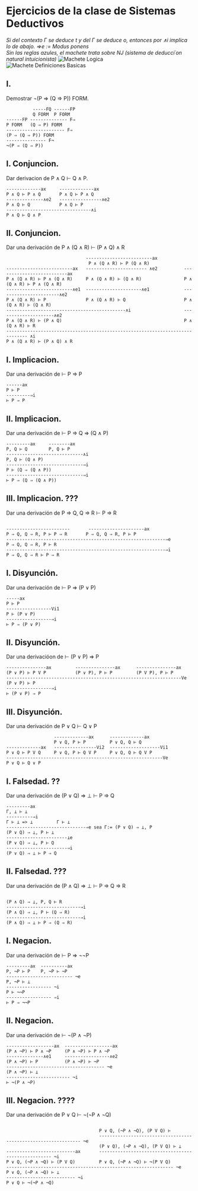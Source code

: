 # Ejercicios de la clase de Sistemas Deductivos  
*Si del contexto Γ se deduce t y del Γ se deduce o, entonces por ∧i implica lo de abajo.  ⇒e := Modus ponens*  
*Sin las reglas azules, el machete trata sobre NJ (sistema de deducci´on natural intuicionista)*
![Machete Logica](Imagenes/reglas.png)  
![Machete Definiciones Basicas](Imagenes/machete.png)
## I.  
Demostrar ¬(P ⇒ (Q ⇒ P)) FORM.
```
          -----FQ ------FP
          Q FORM  P FORM
------FP -------------- F⇒
P FORM   (Q ⇒ P) FORM
---------------------- F⇒
(P ⇒ (Q ⇒ P)) FORM
--------------- F¬
¬(P ⇒ (Q ⇒ P))
```
## I. Conjuncion.  
Dar derivacion de P ∧ Q ⊢ Q ∧ P.  
```
-------------ax     -------------ax
P ∧ Q ⊢ P ∧ Q       P ∧ Q ⊢ P ∧ Q
--------------∧e2   ----------------∧e2
P ∧ Q ⊢ Q           P ∧ Q ⊢ P
--------------------------------∧i
P ∧ Q ⊢ Q ∧ P
```
## II. Conjuncion.  
Dar una derivación de P ∧ (Q ∧ R) ⊢ (P ∧ Q) ∧ R
```
                              -------------------------ax
                               P ∧ (Q ∧ R) ⊢ P (Q ∧ R)   
-------------------------ax   ----------------------- ∧e2          --------------------------ax
P ∧ (Q ∧ R) ⊢ P ∧ (Q ∧ R)     P ∧ (Q ∧ R) ⊢ (Q ∧ R)                P ∧ (Q ∧ R) ⊢ P ∧ (Q ∧ R)
-------------------------∧e1  ---------------------∧e1             -----------------------∧e2                                   
P ∧ (Q ∧ R) ⊢ P               P ∧ (Q ∧ R) ⊢ Q                      P ∧ (Q ∧ R) ⊢ (Q ∧ R)
---------------------------------------------∧i                    ---------------------∧e2
P ∧ (Q ∧ R) ⊢ (P ∧ Q)                                              P ∧ (Q ∧ R) ⊢ R
------------------------------------------------------------------------------ ∧i
P ∧ (Q ∧ R) ⊢ (P ∧ Q) ∧ R
```
## I. Implicacion.  
Dar una derivación de ⊢ P ⇒ P
```
------ax
P ⊢ P
---------⇒i
⊢ P ⇒ P
```
## II. Implicacion.  
Dar una derivación de ⊢ P ⇒ Q ⇒ (Q ∧ P)  
```
---------ax     --------ax
P, Q ⊢ Q        P, Q ⊢ P
-----------------------------∧i
P, Q ⊢ (Q ∧ P)
-----------------------------⇒i
P ⊢ (Q ⇒ (Q ∧ P)) 
-----------------------------⇒i
⊢ P ⇒ (Q ⇒ (Q ∧ P)) 
```
## III. Implicacion.  ???
Dar una derivación de P ⇒ Q, Q ⇒ R ⊢ P ⇒ R
```

------------------------       ---------------------ax
P ⇒ Q, Q ⇒ R, P ⊢ P ⇒ R       P ⇒ Q, Q ⇒ R, P ⊢ P
------------------------------------------------------------⇒e
P ⇒ Q, Q ⇒ R, P ⊢ R
------------------------------------------------------------⇒i
P ⇒ Q, Q ⇒ R ⊢ P ⇒ R
```
## I. Disyunción.
Dar una derivación de ⊢ P ⇒ (P ∨ P)
```
-----ax   
P ⊢ P      
-----------------Vi1 
P ⊢ (P ∨ P)     
-----------------⇒i
⊢ P ⇒ (P ∨ P)
```
## II. Disyunción.
Dar una derivacióon de ⊢ (P ∨ P) ⇒ P
```
---------------ax         ---------------ax      ---------------ax
(P ∨ P) ⊢ P V P           (P ∨ P), P ⊢ P         (P V P), P ⊢ P
------------------------------------------------------------------Ve
(P ∨ P) ⊢ P
-----------------⇒i
⊢ (P ∨ P) ⇒ P
```
## III. Disyunción.  
Dar una derivación de P ∨ Q ⊢ Q ∨ P
```
                  -------------ax      -------------ax
                  P ∨ Q, P ⊢ P         P ∨ Q, Q ⊢ Q
-------------ax   ----------------Vi2  -------------------Vi1
P ∨ Q ⊢ P V Q     P ∨ Q, P ⊢ Q V P     P ∨ Q, Q ⊢ Q V P
-----------------------------------------------------------Ve
P ∨ Q ⊢ Q ∨ P
```
## I. Falsedad.  ??
Dar una derivación de (P ∨ Q) ⇒ ⊥ ⊢ P ⇒ Q
```
---------ax
Γ, ⊥ ⊢ ⊥
----------⇒i
Γ ⊢ ⊥ => ⊥         Γ ⊢ ⊥
------------------------------⇒e sea Γ:= (P ∨ Q) ⇒ ⊥, P
(P ∨ Q) ⇒ ⊥, P ⊢ ⊥
-----------------------⊥e
(P ∨ Q) ⇒ ⊥, P ⊢ Q 
-----------------------⇒i
(P ∨ Q) ⇒ ⊥ ⊢ P ⇒ Q
```
## II. Falsedad.  ???
Dar una derivación de (P ∧ Q) ⇒ ⊥ ⊢ P ⇒ Q ⇒ R
```

(P ∧ Q) ⇒ ⊥, P, Q ⊢ R
----------------------------⇒i
(P ∧ Q) ⇒ ⊥, P ⊢ (Q ⇒ R)
----------------------------⇒i
(P ∧ Q) ⇒ ⊥ ⊢ P ⇒ (Q ⇒ R)
```
## I. Negacion.  
Dar una derivación de ⊢ P ⇒ ¬¬P
```
---------ax  ----------ax
P, ¬P ⊢ P    P, ¬P ⊢ ¬P 
------------------------- ¬e
P, ¬P ⊢ ⊥
----------------- ¬i
P ⊢ ¬¬P
----------------- ⇒i
⊢ P ⇒ ¬¬P
```
## II. Negacion.  
Dar una derivación de ⊢ ¬(P ∧ ¬P)  
```
------------------ax  ------------------ax
(P ∧ ¬P) ⊢ P ∧ ¬P     (P ∧ ¬P) ⊢ P ∧ ¬P
--------------∧e1     -----------------∧e2
(P ∧ ¬P) ⊢ P          (P ∧ ¬P) ⊢ ¬P 
------------------------------------- ¬e
(P ∧ ¬P) ⊢ ⊥
------------------------ ¬i
⊢ ¬(P ∧ ¬P)
```
## III. Negacion.  ????
Dar una derivación de P ∨ Q ⊢ ¬(¬P ∧ ¬Q)  
```

                                   P ∨ Q, (¬P ∧ ¬Q), (P V Q) ⊢
                                   --------------------------------------------------------------- ¬e
                                   (P ∨ Q), (¬P ∧ ¬Q), (P V Q) ⊢ ⊥
--------------------------ax       ---------------------------------------------------- ¬i
P ∨ Q, (¬P ∧ ¬Q) ⊢ (P V Q)         P ∨ Q, (¬P ∧ ¬Q) ⊢ ¬(P V Q)
--------------------------------------------------------------- ¬e
P ∨ Q, (¬P ∧ ¬Q) ⊢ ⊥
-------------------------- ¬i
P ∨ Q ⊢ ¬(¬P ∧ ¬Q)
```


